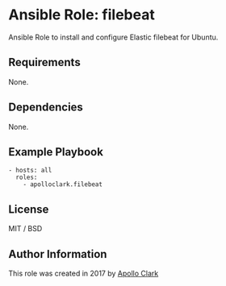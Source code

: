 # Ansible Role: filebeat

Ansible Role to install and configure Elastic filebeat for Ubuntu.


## Requirements

None.

## Dependencies

None.

## Example Playbook

    - hosts: all
      roles:
        - apolloclark.filebeat

## License

MIT / BSD

## Author Information

This role was created in 2017 by [Apollo Clark](https://www.apolloclark.com/)

